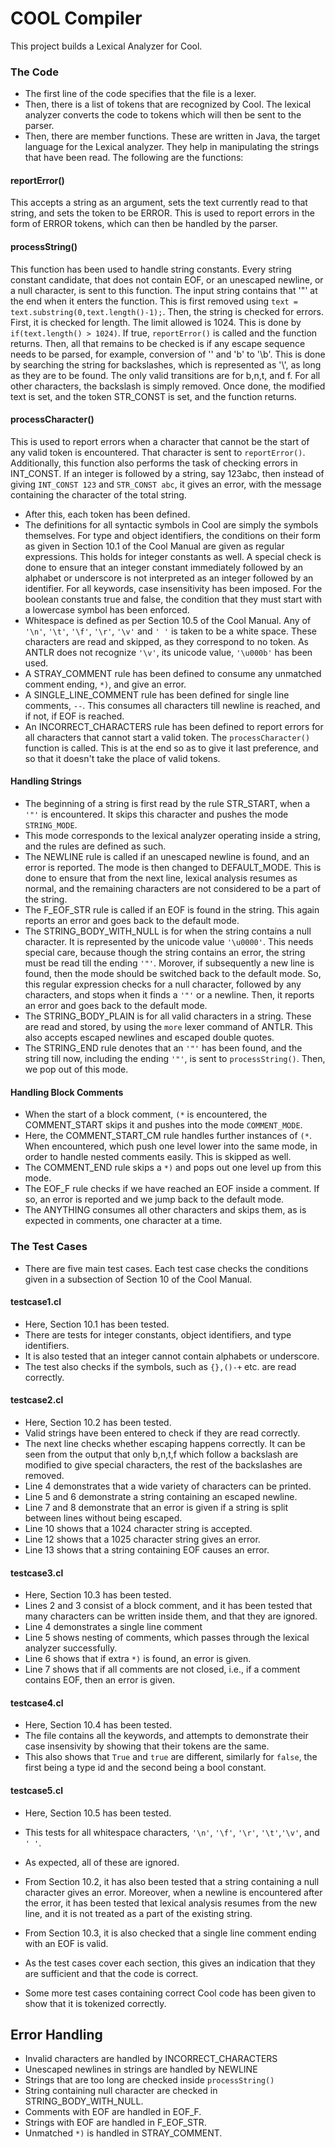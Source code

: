 # COOL Compiler #

This project builds a Lexical Analyzer for Cool.

### The Code

* The first line of the code specifies that the file is a lexer.
* Then, there is a list of tokens that are recognized by Cool. The lexical analyzer converts the code to tokens which will then be sent to the parser.
* Then, there are member functions. These are written in Java, the target language for the Lexical analyzer. They help in manipulating the strings that have been read. The following are the functions:

#### reportError()
This accepts a string as an argument, sets the text currently read to that string, and sets the token to be ERROR. This is used to report errors in the form of ERROR tokens, which can then be handled by the parser.

#### processString()
This function has been used to handle string constants. Every string constant candidate, that does not contain EOF, or an unescaped newline, or a null character, is sent to this function. The input string contains that '"' at the end when it enters the function. This is first removed using `text = text.substring(0,text.length()-1);`. Then, the string is checked for errors. First, it is checked for length. The limit allowed is 1024. This is done by `if(text.length() > 1024)`. If true, `reportError()` is called and the function returns. Then, all that remains to be checked is if any escape sequence needs to be parsed, for example, conversion of '\' and 'b' to '\b'. This is done by searching the string for backslashes, which is represented as '\\', as long as they are to be found. The only valid transitions are for b,n,t, and f. For all other characters, the backslash is simply removed. Once done, the modified text is set, and the token STR_CONST is set, and the function returns.

#### processCharacter()
This is used to report errors when a character that cannot be the start of any valid token is encountered. That character is sent to `reportError()`. Additionally, this function also performs the task of checking errors in INT_CONST. If an integer is followed by a string, say 123abc, then instead of giving `INT_CONST 123` and `STR_CONST abc`, it gives an error, with the message containing the character of the total string.

* After this, each token has been defined.
* The definitions for all syntactic symbols in Cool are simply the symbols themselves. For type and object identifiers, the conditions on their form as given in Section 10.1 of the Cool Manual are given as regular expressions. This holds for integer constants as well. A special check is done to ensure that an integer constant immediately followed by an alphabet or underscore is not interpreted as an integer followed by an identifier. For all keywords, case insensitivity has been imposed. For the boolean constants true and false, the condition that they must start with a lowercase symbol has been enforced.
* Whitespace is defined as per Section 10.5 of the Cool Manual. Any of `'\n'`, `'\t'`, `'\f'`, `'\r'`, `'\v'` and `' '` is taken to be a white space. These characters are read and skipped, as they correspond to no token. As ANTLR does not recognize `'\v'`, its unicode value, `'\u000b'` has been used.
* A STRAY_COMMENT rule has been defined to consume any unmatched comment ending, `*)`, and give an error.
* A SINGLE_LINE_COMMENT rule has been defined for single line comments, `--`. This consumes all characters till newline is reached, and if not, if EOF is reached.
* An INCORRECT_CHARACTERS rule has been defined to report errors for all characters that cannot start a valid token. The `processCharacter()` function is called. This is at the end so as to give it last preference, and so that it doesn't take the place of valid tokens.

#### Handling Strings
* The beginning of a string is first read by the rule STR_START, when a `'"'` is encountered. It skips this character and pushes the mode `STRING_MODE`.
* This mode corresponds to the lexical analyzer operating inside a string, and the rules are defined as such.
* The NEWLINE rule is called if an unescaped newline is found, and an error is reported. The mode is then changed to DEFAULT_MODE. This is done to ensure that from the next line, lexical analysis resumes as normal, and the remaining characters are not considered to be a part of the string.
* The F_EOF_STR rule is called if an EOF is found in the string. This again reports an error and goes back to the default mode.
* The STRING_BODY_WITH_NULL is for when the string contains a null character. It is represented by the unicode value `'\u0000'`. This needs special care, because though the string contains an error, the string must be read till the ending `'"'`. Morover, if subsequently a new line is found, then the mode should be switched back to the default mode. So, this regular expression checks for a null character, followed by any characters, and stops when it finds a `'"'` or a newline. Then, it reports an error and goes back to the default mode.
* The STRING_BODY_PLAIN is for all valid characters in a string. These are read and stored, by using the `more` lexer command of ANTLR. This also accepts escaped newlines and escaped double quotes.
* The STRING_END rule denotes that an `'"'` has been found, and the string till now, including the ending `'"'`, is sent to `processString()`. Then, we pop out of this mode.

#### Handling Block Comments
* When the start of a block comment, `(*` is encountered, the COMMENT_START skips it and pushes into the mode `COMMENT_MODE`.
* Here, the COMMENT_START_CM rule handles further instances of `(*`. When encountered, which push one level lower into the same mode, in order to handle nested comments easily. This is skipped as well.
* The COMMENT_END rule skips a `*)` and pops out one level up from this mode.
* The EOF_F rule checks if we have reached an EOF inside a comment. If so, an error is reported and we jump back to the default mode.
* The ANYTHING consumes all other characters and skips them, as is expected in comments, one character at a time.

### The Test Cases
* There are five main test cases. Each test case checks the conditions given in a subsection of Section 10 of the Cool Manual.

#### testcase1.cl
* Here, Section 10.1 has been tested.
* There are tests for integer constants, object identifiers, and type identifiers.
* It is also tested that an integer cannot contain alphabets or underscore.
* The test also checks if the symbols, such as `{},()-+` etc. are read correctly.

#### testcase2.cl
* Here, Section 10.2 has been tested.
* Valid strings have been entered to check if they are read correctly.
* The next line checks whether escaping happens correctly. It can be seen from the output that only b,n,t,f which follow a backslash are modified to give special characters, the rest of the backslashes are removed.
* Line 4 demonstrates that a wide variety of characters can be printed.
* Line 5 and 6 demonstrate a string containing an escaped newline.
* Line 7 and 8 demonstrate that an error is given if a string is split between lines without being escaped.
* Line 10 shows that a 1024 character string is accepted.
* Line 12 shows that a 1025 character string gives an error.
* Line 13 shows that a string containing EOF causes an error.

#### testcase3.cl
* Here, Section 10.3 has been tested.
* Lines 2 and 3 consist of a block comment, and it has been tested that many characters can be written inside them, and that they are ignored.
* Line 4 demonstrates a single line comment
* Line 5 shows nesting of comments, which passes through the lexical analyzer successfully.
* Line 6 shows that if extra `*)` is found, an error is given.
* Line 7 shows that if all comments are not closed, i.e., if a comment contains EOF, then an error is given.

#### testcase4.cl
* Here, Section 10.4 has been tested.
* The file contains all the keywords, and attempts to demonstrate their case insensivity by showing that their tokens are the same.
* This also shows that `True` and `true` are different, similarly for `false`, the first being a type id and the second being a bool constant.

#### testcase5.cl
* Here, Section 10.5 has been tested.
* This tests for all whitespace characters, `'\n'`, `'\f'`, `'\r'`, `'\t'`,`'\v'`, and `' '`.
* As expected, all of these are ignored.
* From Section 10.2, it has also been tested that a string containing a null character gives an error. Moreover, when a newline is encountered after the error, it has been tested that lexical analysis resumes from the new line, and it is not treated as a part of the existing string.
* From Section 10.3, it is also checked that a single line comment ending with an EOF is valid.

* As the test cases cover each section, this gives an indication that they are sufficient and that the code is correct.
* Some more test cases containing correct Cool code has been given to show that it is tokenized correctly.

## Error Handling
* Invalid characters are handled by INCORRECT_CHARACTERS
* Unescaped newlines in strings are handled by NEWLINE
* Strings that are too long are checked inside `processString()`
* String containing null character are checked in STRING_BODY_WITH_NULL.
* Comments with EOF are handled in EOF_F.
* Strings with EOF are handled in F_EOF_STR.
* Unmatched `*)` is handled in STRAY_COMMENT.
